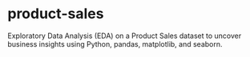 # product-sales
Exploratory Data Analysis (EDA) on a Product Sales dataset to uncover business insights using Python, pandas, matplotlib, and seaborn.
